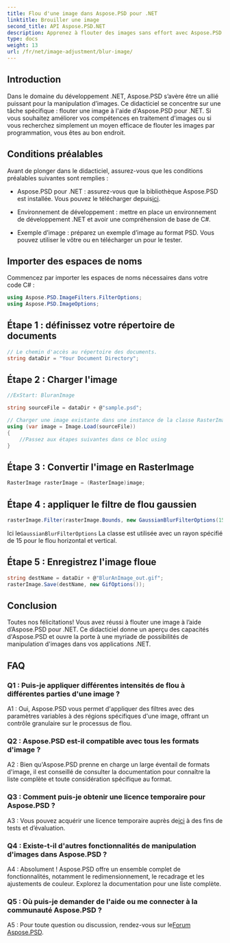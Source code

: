 ```yaml
---
title: Flou d'une image dans Aspose.PSD pour .NET
linktitle: Brouiller une image
second_title: API Aspose.PSD.NET
description: Apprenez à flouter des images sans effort avec Aspose.PSD pour .NET. Un guide étape par étape pour une manipulation transparente des images dans vos projets C#.
type: docs
weight: 13
url: /fr/net/image-adjustment/blur-image/
---
```

## Introduction

Dans le domaine du développement .NET, Aspose.PSD s’avère être un allié puissant pour la manipulation d’images. Ce didacticiel se concentre sur une tâche spécifique : flouter une image à l'aide d'Aspose.PSD pour .NET. Si vous souhaitez améliorer vos compétences en traitement d'images ou si vous recherchez simplement un moyen efficace de flouter les images par programmation, vous êtes au bon endroit.

## Conditions préalables

Avant de plonger dans le didacticiel, assurez-vous que les conditions préalables suivantes sont remplies :

-  Aspose.PSD pour .NET : assurez-vous que la bibliothèque Aspose.PSD est installée. Vous pouvez le télécharger depuis[ici](https://releases.aspose.com/psd/net/).

- Environnement de développement : mettre en place un environnement de développement .NET et avoir une compréhension de base de C#.

- Exemple d’image : préparez un exemple d’image au format PSD. Vous pouvez utiliser le vôtre ou en télécharger un pour le tester.

## Importer des espaces de noms

Commencez par importer les espaces de noms nécessaires dans votre code C# :

```csharp
using Aspose.PSD.ImageFilters.FilterOptions;
using Aspose.PSD.ImageOptions;
```

## Étape 1 : définissez votre répertoire de documents

```csharp
// Le chemin d'accès au répertoire des documents.
string dataDir = "Your Document Directory";
```

## Étape 2 : Charger l'image

```csharp
//ExStart: BluranImage

string sourceFile = dataDir + @"sample.psd";

// Charger une image existante dans une instance de la classe RasterImage
using (var image = Image.Load(sourceFile))
{
    //Passez aux étapes suivantes dans ce bloc using
}
```

## Étape 3 : Convertir l'image en RasterImage

```csharp
RasterImage rasterImage = (RasterImage)image;
```

## Étape 4 : appliquer le filtre de flou gaussien

```csharp
rasterImage.Filter(rasterImage.Bounds, new GaussianBlurFilterOptions(15, 15));
```

 Ici le`GaussianBlurFilterOptions` La classe est utilisée avec un rayon spécifié de 15 pour le flou horizontal et vertical.

## Étape 5 : Enregistrez l'image floue

```csharp
string destName = dataDir + @"BlurAnImage_out.gif";
rasterImage.Save(destName, new GifOptions());
```

## Conclusion

Toutes nos félicitations! Vous avez réussi à flouter une image à l’aide d’Aspose.PSD pour .NET. Ce didacticiel donne un aperçu des capacités d'Aspose.PSD et ouvre la porte à une myriade de possibilités de manipulation d'images dans vos applications .NET.

## FAQ

### Q1 : Puis-je appliquer différentes intensités de flou à différentes parties d'une image ?

A1 : Oui, Aspose.PSD vous permet d'appliquer des filtres avec des paramètres variables à des régions spécifiques d'une image, offrant un contrôle granulaire sur le processus de flou.

### Q2 : Aspose.PSD est-il compatible avec tous les formats d'image ?

A2 : Bien qu'Aspose.PSD prenne en charge un large éventail de formats d'image, il est conseillé de consulter la documentation pour connaître la liste complète et toute considération spécifique au format.

### Q3 : Comment puis-je obtenir une licence temporaire pour Aspose.PSD ?

 A3 : Vous pouvez acquérir une licence temporaire auprès de[ici](https://purchase.aspose.com/temporary-license/) à des fins de tests et d’évaluation.

### Q4 : Existe-t-il d'autres fonctionnalités de manipulation d'images dans Aspose.PSD ?

A4 : Absolument ! Aspose.PSD offre un ensemble complet de fonctionnalités, notamment le redimensionnement, le recadrage et les ajustements de couleur. Explorez la documentation pour une liste complète.

### Q5 : Où puis-je demander de l'aide ou me connecter à la communauté Aspose.PSD ?

 A5 : Pour toute question ou discussion, rendez-vous sur le[Forum Aspose.PSD](https://forum.aspose.com/c/psd/34).